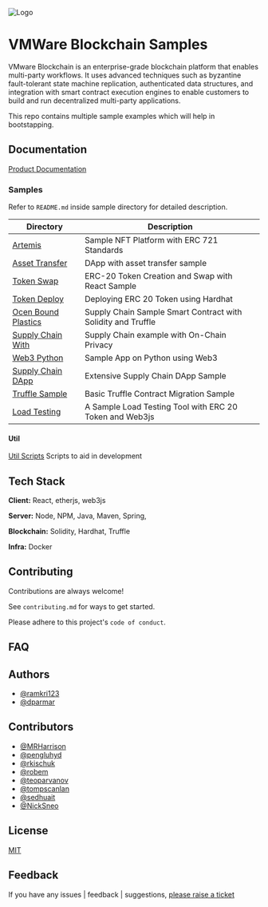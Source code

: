 
![Logo](https://www.vmware.com/content/dam/digitalmarketing/microsites/en/images/timeline/vmware-logo-2009-latest.jpg)


# VMWare Blockchain Samples

VMware Blockchain is an enterprise-grade blockchain platform that enables multi-party workflows. It uses advanced techniques such as byzantine fault-tolerant state machine replication, authenticated data structures, and integration with smart contract execution engines to enable customers to build and run decentralized multi-party applications.


This repo contains multiple sample examples which will help in bootstapping.



## Documentation

[Product Documentation](https://docs.vmware.com/en/VMware-Blockchain)

### Samples

Refer to `README.md` inside sample directory for detailed description.

| Directory | Description |
|-----------|-------------|
| [Artemis](https://github.com/vmware-samples/vmware-blockchain-samples/tree/master/artemis)  | Sample NFT Platform with ERC 721 Standards|
| [Asset Transfer](https://github.com/vmware-samples/vmware-blockchain-samples/tree/master/asset-transfer) | DApp with asset transfer sample|
| [Token Swap](https://github.com/vmware-samples/vmware-blockchain-samples/tree/master/erc20-swap) | ERC-20 Token Creation and Swap with React Sample |
| [Token Deploy](https://github.com/vmware-samples/vmware-blockchain-samples/tree/master/hardhat) | Deploying ERC 20 Token using Hardhat |
| [Ocen Bound Plastics](https://github.com/vmware-samples/vmware-blockchain-samples/tree/master/obp) | Supply Chain Sample Smart Contract with Solidity and Truffle|
| [Supply Chain With](https://github.com/vmware-samples/vmware-blockchain-samples/tree/master/on-chain-privacy) | Supply Chain example with On-Chain Privacy |
| [Web3 Python](https://github.com/vmware-samples/vmware-blockchain-samples/tree/master/simple-examples)| Sample App on Python using Web3 |
| [Supply Chain DApp](https://github.com/vmware-samples/vmware-blockchain-samples/tree/master/supply-chain)| Extensive Supply Chain DApp Sample |
| [Truffle Sample](https://github.com/vmware-samples/vmware-blockchain-samples/tree/master/truffle) | Basic Truffle Contract Migration Sample |
| [Load Testing](https://github.com/vmware-samples/vmware-blockchain-samples/tree/master/erc20-load-test-tool) | A Sample Load Testing Tool with ERC 20 Token and Web3js|

#### Util
[Util Scripts](https://github.com/vmware-samples/vmware-blockchain-samples/tree/master/tools)  Scripts to aid in development



## Tech Stack

**Client:** React, etherjs, web3js

**Server:** Node, NPM, Java, Maven, Spring,

**Blockchain:** Solidity, Hardhat, Truffle

**Infra:** Docker

  
## Contributing

Contributions are always welcome!

See `contributing.md` for ways to get started.

Please adhere to this project's `code of conduct`.


## FAQ

## Authors

- [@ramkri123](https://github.com/ramkri123)
- [@dparmar](https://github.com/dparmar)

## Contributors

- [@MRHarrison](https://github.com/MRHarrison)
- [@pengluhyd](https://github.com/pengluhyd)
- [@rkischuk](https://github.com/rkischuk)
- [@robem](https://github.com/robem)
- [@teoparvanov](https://github.com/teoparvanov)
- [@tompscanlan](https://github.com/tompscanlan)
- [@sedhuait](https://github.com/sedhuait)
- [@NickSneo](https://github.com/NickSneo)

## License

[MIT](https://choosealicense.com/licenses/mit/)


## Feedback

If you have any issues | feedback | suggestions, [please raise a ticket](https://github.com/vmware-samples/vmware-blockchain-samples/issues)

